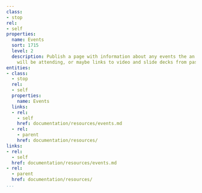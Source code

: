 ```yaml
---
class:
- stop
rel:
- self
properties:
  name: Events
  sort: 1715
  level: 2
  description: Publish a page with information about any events the an API program
    will be attending, or maybe links to video and slide decks from past conferences.
entities:
- class:
  - stop
  rel:
  - self
  properties:
    name: Events
  links:
  - rel:
    - self
    href: documentation/resources/events.md
  - rel:
    - parent
    href: documentation/resources/
links:
- rel:
  - self
  href: documentation/resources/events.md
- rel:
  - parent
  href: documentation/resources/
...
```

